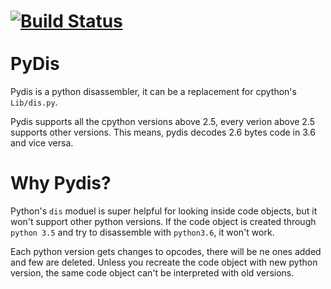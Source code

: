 
[![Build Status](https://travis-ci.com/gsb-eng/pydis.svg?branch=master)](https://travis-ci.com/gsb-eng/pydis)
<br />
<br />
PyDis
=========

Pydis is a python disassembler, it can be a replacement for cpython's 
`Lib/dis.py`.

Pydis supports all the cpython versions above 2.5, every verion above 2.5
supports other versions. This means, pydis decodes 2.6 bytes code in 3.6 and
vice versa.

Why Pydis?
==========

Python's `dis` moduel is super helpful for looking inside code objects, but it
won't support other python versions. If the code object is created through
`python 3.5` and try to disassemble with `python3.6`, it won't work.

Each python version gets changes to opcodes, there will be ne ones added and few
are deleted. Unless you recreate the code object with new python version, the
same code object can't be interpreted with old versions.